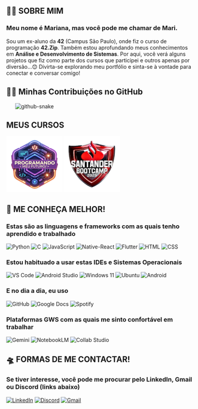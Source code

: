 ## 🙋‍♀️ SOBRE MIM
### Meu nome é Mariana, mas você pode me chamar de Mari.
Sou um ex-aluno da **42** (Campus São Paulo), onde fiz o curso de programação **42.Zip**. Também estou aprofundando meus conhecimentos em **Análise e Desenvolvimento de Sistemas**. Por aqui, você verá alguns projetos que fiz como parte dos cursos que participei e outros apenas por diversão...😊
Divirta-se explorando meu portfólio e sinta-se à vontade para conectar e conversar comigo!

## 🤝🏽 Minhas Contribuições no GitHub
<picture>
  <source media="(prefers-color-scheme: dark)" srcset="https://raw.githubusercontent.com/mapareci/mapareci/main/output/github-snake-dark.svg" />
  <source media="(prefers-color-scheme: light)" srcset="https://raw.githubusercontent.com/mapareci/mapareci/main/output/github-snake.svg" />
  <img alt="github-snake" src="https://raw.githubusercontent.com/mapareci/mapareci/main/output/github-snake.svg" />
</picture>

## MEUS CURSOS
[![PMF](Programando_Meu_Futuro_2024.png)](https://github.com/mapareci/Programando_Meu_Futuro_2024)
[![SB2025](Santander_Bootcamp_2025.png)](https://github.com/mapareci/Santander_Bootcamp_2025)

## 👀 ME CONHEÇA MELHOR!

### Estas são as linguagens e frameworks com as quais tenho aprendido e trabalhado
![Python](https://img.shields.io/badge/Python-14354C?style=for-the-badge&logo=python&logoColor=white)
![C](https://img.shields.io/badge/C-00599C?style=for-the-badge&logo=c&logoColor=white)
![JavaScript](https://img.shields.io/badge/JavaScript-F7DF1E?style=for-the-badge&logo=javascript&logoColor=black)
![Native-React](https://img.shields.io/badge/React_Native-20232A?style=for-the-badge&logo=react&logoColor=61DAFB)
![Flutter](https://img.shields.io/badge/Flutter-02569B?style=for-the-badge&logo=flutter&logoColor=white)
![HTML](https://img.shields.io/badge/HTML-E34F26?style=for-the-badge&logo=html&logoColor=white)
![CSS](https://img.shields.io/badge/CSS-1572B6?style=for-the-badge&logo=css&logoColor=white)


### Estou habituado a usar estas IDEs e Sistemas Operacionais
![VS Code](https://img.shields.io/badge/Visual_Studio_Code-0078D4?style=for-the-badge&logo=visual%20studio%20code&logoColor=white)
![Android Studio](https://img.shields.io/badge/Android%20Studio-3DDC84?style=for-the-badge&logo=android-studio&logoColor=white)
![Windows 11](https://img.shields.io/badge/Windows-0078D6?style=for-the-badge&logo=windows&logoColor=white)
![Ubuntu](https://img.shields.io/badge/Ubuntu-E95420?style=for-the-badge&logo=ubuntu&logoColor=white)
![Android](https://img.shields.io/badge/Android-3DDC84?style=for-the-badge&logo=android&logoColor=white)


### E no dia a dia, eu uso
![GitHub](https://img.shields.io/badge/GitHub-100000?style=for-the-badge&logo=github&logoColor=white)
![Google Docs](https://img.shields.io/badge/Google_Docs-4285F4?style=for-the-badge&logo=google-docs&logoColor=white)
![Spotify](https://img.shields.io/badge/Spotify-1ED760?&style=for-the-badge&logo=spotify&logoColor=white)


### Plataformas GWS com as quais me sinto confortável em trabalhar
![Gemini](https://img.shields.io/badge/Gemini-4285F4?style=for-the-badge&logo=google&logoColor=white)
![NotebookLM](https://img.shields.io/badge/NotebookLM-4285F4?style=for-the-badge&logo=google&logoColor=white)
![Collab Studio](https://img.shields.io/badge/Collab_Studio-563d7c?style=for-the-badge&logo=teamwork&logoColor=white)

## 🛸 FORMAS DE ME CONTACTAR!
### Se tiver interesse, você pode me procurar pelo LinkedIn, Gmail ou Discord (links abaixo)
[![LinkedIn](https://img.shields.io/badge/LinkedIn-0077B5?style=for-the-badge&logo=linkedin&logoColor=white)](https://www.linkedin.com/in/marianacost4/)
[![Discord](https://img.shields.io/badge/Discord-7289DA?style=for-the-badge&logo=discord&logoColor=white)](https://discord.com/users/1226967137533558977)
[![Gmail](https://img.shields.io/badge/Gmail-D14836?style=for-the-badge&logo=gmail&logoColor=white)](mailto:marianastudy74.contact@gmail.com)


